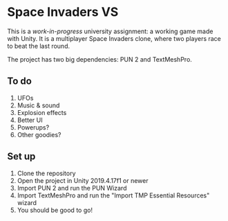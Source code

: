 # Space Invaders VS

This is a *work-in-progress* university assignment: a working game made with Unity.
It is a multiplayer Space Invaders clone, where two players race to beat the last round.

The project has two big dependencies: PUN 2 and TextMeshPro.

## To do

1. UFOs
2. Music & sound
3. Explosion effects
4. Better UI
5. Powerups?
6. Other goodies?

## Set up

1. Clone the repository
2. Open the project in Unity 2019.4.17f1 or newer
3. Import PUN 2 and run the PUN Wizard
4. Import TextMeshPro and run the "Import TMP Essential Resources" wizard
5. You should be good to go!
